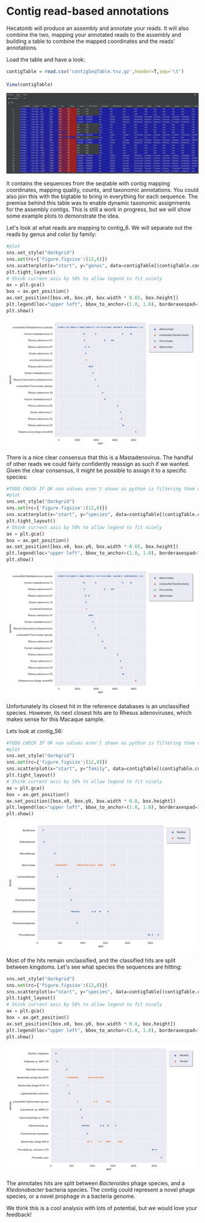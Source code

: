 # Contig read-based annotations

Hecatomb will produce an assembly and annotate your reads.
It will also combine the two, mapping your annotated reads to the assembly and 
building a table to combine the mapped coordinates and the reads' annotations.

Load the table and have a look:

```R
contigTable = read.csv('contigSeqTable.tsv.gz',header=T,sep='\t')

View(contigTable)
```

[![](img/pythonTutCtgTbl.png)](img/pythonTutCtgTbl.png)

It contains the sequences from the seqtable with contig mapping coordinates, 
mapping quality, counts, and taxonomic annotations.
You could also join this with the bigtable to bring in everything for each sequence.
The premise behind this table was to enable dynamic taxonomic assignments for 
the assembly contigs.
This is still a work in progress,
but we will show some example plots to demonstrate the idea.

Let's look at what reads are mapping to contig_6.
We will separate out the reads by genus and color by family:

```python
#plot
sns.set_style("darkgrid")
sns.set(rc={'figure.figsize':(12,8)})
sns.scatterplot(x="start", y="genus", data=contigTable[(contigTable.contigID=='contig_6')], hue="family")
plt.tight_layout()
# Shink current axis by 50% to allow legend to fit nicely
ax = plt.gca()
box = ax.get_position()
ax.set_position([box.x0, box.y0, box.width * 0.65, box.height])
plt.legend(loc="upper left", bbox_to_anchor=(1.0, 1.0), borderaxespad=1,ncol=1, shadow=True, labelspacing=1.5, borderpad=1.5)
plt.show()
```

[![](img/pythonTutCtg6Sp.png)](img/pythonTutCtg6.png)

There is a nice clear consensus that this is a Mastadenovirus.
The handful of other reads we could fairly confidently reassign as such if we wanted.
Given the clear consensus, it might be possible to assign it to a specific species:

```python
#TODO CHECK IF OK nan values aren't shown as python is filtering them out
#plot
sns.set_style("darkgrid")
sns.set(rc={'figure.figsize':(12,8)})
sns.scatterplot(x="start", y="species", data=contigTable[(contigTable.contigID=='contig_6')], hue="family")
plt.tight_layout()
# Shink current axis by 50% to allow legend to fit nicely
ax = plt.gca()
box = ax.get_position()
ax.set_position([box.x0, box.y0, box.width * 0.65, box.height])
plt.legend(loc="upper left", bbox_to_anchor=(1.0, 1.0), borderaxespad=1,ncol=1, shadow=True, labelspacing=1.5, borderpad=1.5)
plt.show()
```

[![](img/pythonTutCtg6Sp.png)](img/pythonTutCtg6Sp.png)

Unfortunately its closest hit in the reference databases is an unclassified species.
However, its next closest hits are to Rhesus adenoviruses, which makes sense for this Macaque sample.

Lets look at contig_56:

```python
#TODO CHECK IF OK nan values aren't shown as python is filtering them out
#plot
sns.set_style("darkgrid")
sns.set(rc={'figure.figsize':(12,8)})
sns.scatterplot(x="start", y="family", data=contigTable[(contigTable.contigID=='contig_56')], hue="kingdom")
plt.tight_layout()
# Shink current axis by 50% to allow legend to fit nicely
ax = plt.gca()
box = ax.get_position()
ax.set_position([box.x0, box.y0, box.width * 0.8, box.height])
plt.legend(loc="upper left", bbox_to_anchor=(1.0, 1.0), borderaxespad=1,ncol=1, shadow=True, labelspacing=1.5, borderpad=1.5)
plt.show()
```

[![](img/pythonTutCtg56.png)](img/pythonTutCtg56.png)

Most of the hits remain unclassified, and the classified hits are split between kingdoms.
Let's see what species the sequences are hitting:

```python
sns.set_style("darkgrid")
sns.set(rc={'figure.figsize':(12,8)})
sns.scatterplot(x="start", y="species", data=contigTable[(contigTable.contigID=='contig_56')], hue="kingdom", plotnonfinite=True)
plt.tight_layout()
# Shink current axis by 50% to allow legend to fit nicely
ax = plt.gca()
box = ax.get_position()
ax.set_position([box.x0, box.y0, box.width * 0.8, box.height])
plt.legend(loc="upper left", bbox_to_anchor=(1.0, 1.0), borderaxespad=1,ncol=1, shadow=True, labelspacing=1.5, borderpad=1.5)
plt.show()
```

[![](img/pythonTutCtg56Sp.png)](img/pythonTutCtg56Sp.png)

The annotates hits are split between _Bacteroides_ phage species, 
and a _Ktedonobacter_ bacteria species. 
The contig could represent a novel phage species, or a novel prophage in a bacteria genome.

We think this is a cool analysis with lots of potential, but we would love your feedback!
